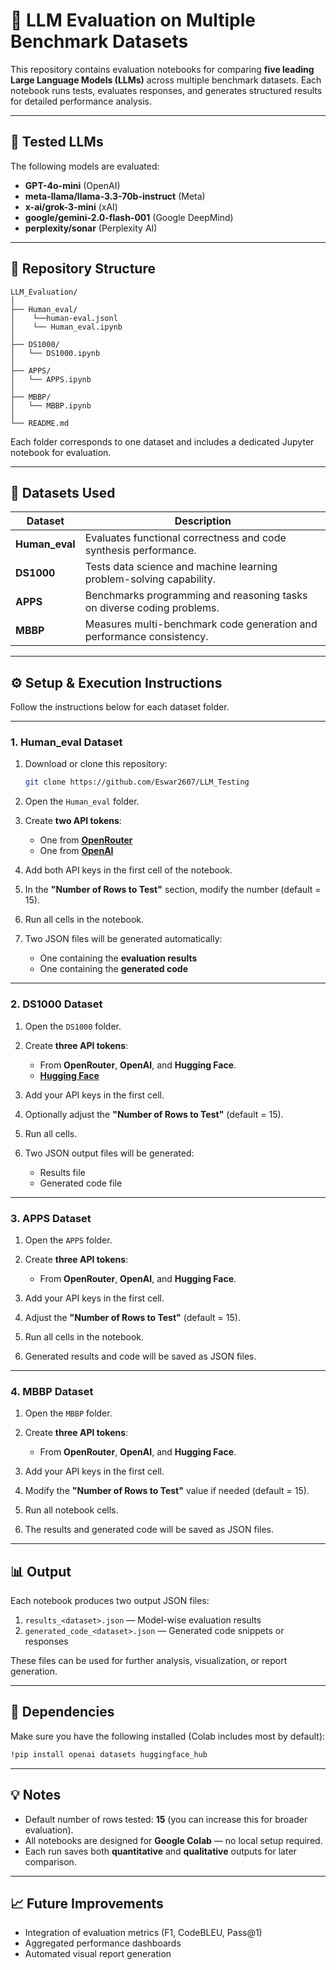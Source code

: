 # 🚀 LLM Evaluation on Multiple Benchmark Datasets

This repository contains evaluation notebooks for comparing **five leading Large Language Models (LLMs)** across multiple benchmark datasets.
Each notebook runs tests, evaluates responses, and generates structured results for detailed performance analysis.

---

## 🧠 **Tested LLMs**

The following models are evaluated:

* **GPT-4o-mini** (OpenAI)
* **meta-llama/llama-3.3-70b-instruct** (Meta)
* **x-ai/grok-3-mini** (xAI)
* **google/gemini-2.0-flash-001** (Google DeepMind)
* **perplexity/sonar** (Perplexity AI)

---

## 📂 **Repository Structure**

```
LLM_Evaluation/
│
├── Human_eval/
│    └──human-eval.jsonl
│    └── Human_eval.ipynb
│
├── DS1000/
│   └── DS1000.ipynb
│
├── APPS/
│   └── APPS.ipynb
│
├── MBBP/
│   └── MBBP.ipynb
│
└── README.md
```

Each folder corresponds to one dataset and includes a dedicated Jupyter notebook for evaluation.

---

## 🧩 **Datasets Used**

| Dataset        | Description                                                            |
| -------------- | ---------------------------------------------------------------------- |
| **Human_eval** | Evaluates functional correctness and code synthesis performance.       |
| **DS1000**     | Tests data science and machine learning problem-solving capability.    |
| **APPS**       | Benchmarks programming and reasoning tasks on diverse coding problems. |
| **MBBP**       | Measures multi-benchmark code generation and performance consistency.  |

---

## ⚙️ **Setup & Execution Instructions**

Follow the instructions below for each dataset folder.

---

### **1. Human_eval Dataset**

1. Download or clone this repository:

   ```bash
   git clone https://github.com/Eswar2607/LLM_Testing
   ```
2. Open the `Human_eval` folder.
3. Create **two API tokens**:

   * One from **[OpenRouter](https://openrouter.ai/)**
   * One from **[OpenAI](https://platform.openai.com/)**
4. Add both API keys in the first cell of the notebook.
5. In the **"Number of Rows to Test"** section, modify the number (default = 15).
6. Run all cells in the notebook.
7. Two JSON files will be generated automatically:

   * One containing the **evaluation results**
   * One containing the **generated code**

---

### **2. DS1000 Dataset**

1. Open the `DS1000` folder.
2. Create **three API tokens**:

   * From **OpenRouter**, **OpenAI**, and **Hugging Face**.
   * **[Hugging Face](https://huggingface.co/)**
3. Add your API keys in the first cell.
4. Optionally adjust the **"Number of Rows to Test"** (default = 15).
5. Run all cells.
6. Two JSON output files will be generated:

   * Results file
   * Generated code file

---

### **3. APPS Dataset**

1. Open the `APPS` folder.
2. Create **three API tokens**:

   * From **OpenRouter**, **OpenAI**, and **Hugging Face**.
3. Add your API keys in the first cell.
4. Adjust the **"Number of Rows to Test"** (default = 15).
5. Run all cells in the notebook.
6. Generated results and code will be saved as JSON files.

---

### **4. MBBP Dataset**

1. Open the `MBBP` folder.
2. Create **three API tokens**:

   * From **OpenRouter**, **OpenAI**, and **Hugging Face**.
3. Add your API keys in the first cell.
4. Modify the **"Number of Rows to Test"** value if needed (default = 15).
5. Run all notebook cells.
6. The results and generated code will be saved as JSON files.

---

## 📊 **Output**

Each notebook produces two output JSON files:

1. `results_<dataset>.json` — Model-wise evaluation results
2. `generated_code_<dataset>.json` — Generated code snippets or responses

These files can be used for further analysis, visualization, or report generation.

---

## 🧾 **Dependencies**

Make sure you have the following installed (Colab includes most by default):

```bash
!pip install openai datasets huggingface_hub
```

---

## 💡 **Notes**

* Default number of rows tested: **15** (you can increase this for broader evaluation).
* All notebooks are designed for **Google Colab** — no local setup required.
* Each run saves both **quantitative** and **qualitative** outputs for later comparison.

---

## 📈 **Future Improvements**

* Integration of evaluation metrics (F1, CodeBLEU, Pass@1)
* Aggregated performance dashboards
* Automated visual report generation





